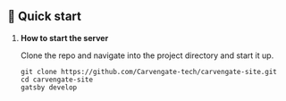 ## 🚀 Quick start

1.  **How to start the server**

    Clone the repo and navigate into the project directory and start it up.

    ```shell
    git clone https://github.com/Carvengate-tech/carvengate-site.git
    cd carvengate-site
    gatsby develop
    ```
